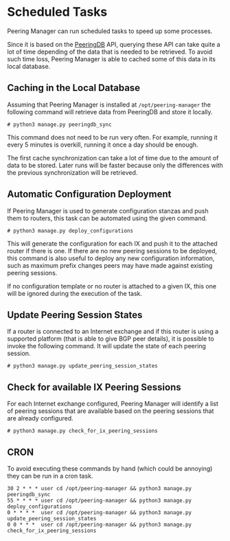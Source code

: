 # Scheduled Tasks

Peering Manager can run scheduled tasks to speed up some processes.

Since it is based on the [PeeringDB](https://www.peeringdb.com) API, querying
these API can take quite a lot of time depending of the data that is needed to
be retrieved. To avoid such time loss, Peering Manager is able to cached some
of this data in its local database.

## Caching in the Local Database

Assuming that Peering Manager is installed at `/opt/peering-manager` the
following command will retrieve data from PeeringDB and store it locally.

```no-highlight
# python3 manage.py peeringdb_sync
```

This command does not need to be run very often. For example, running it every
5 minutes is overkill, running it once a day should be enough.

The first cache synchronization can take a lot of time due to the amount of
data to be stored. Later runs will be faster because only the differences with
the previous synchronization will be retrieved.

## Automatic Configuration Deployment

If Peering Manager is used to generate configuration stanzas and push them to
routers, this task can be automated using the given command.

```no-highlight
# python3 manage.py deploy_configurations
```

This will generate the configuration for each IX and push it to the attached
router if there is one.  If there are no new peering sessions to be deployed, 
this command is also useful to deploy any new configuration information, such
as maximum prefix changes peers may have made against existing peering sessions.

If no configuration template or no router is attached to a given IX, this one
will be ignored during the execution of the task.

## Update Peering Session States

If a router is connected to an Internet exchange and if this router is using
a supported platform (that is able to give BGP peer details), it is possible
to invoke the following command. It will update the state of each peering
session.

```no-highlight
# python3 manage.py update_peering_session_states
```

## Check for available IX Peering Sessions

For each Internet exchange configured, Peering Manager will identify a list of
peering sessions that are available based on the peering sessions that are already
configured.

```no-highlight
# python3 manage.py check_for_ix_peering_sessions
```

## CRON

To avoid executing these commands by hand (which could be annoying) they can be run in a
cron task.

```no-highlight
30 2 * * * user cd /opt/peering-manager && python3 manage.py peeringdb_sync
55 * * * * user cd /opt/peering-manager && python3 manage.py deploy_configurations
0 * * * *  user cd /opt/peering-manager && python3 manage.py update_peering_session_states
0 0 * * *  user cd /opt/peering-manager && python3 manage.py check_for_ix_peering_sessions
```